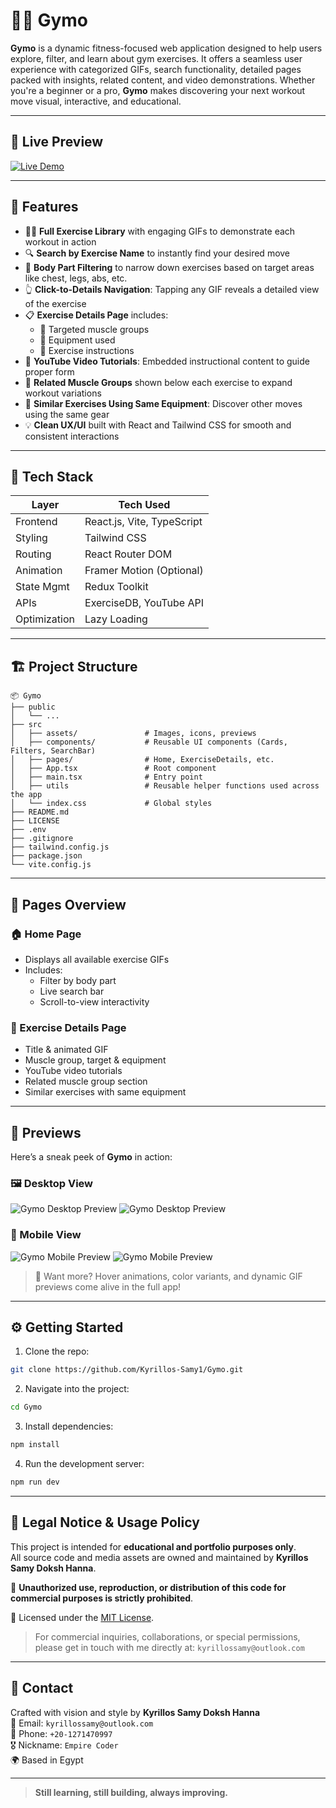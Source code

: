 # 🏋️‍♂️ Gymo

**Gymo** is a dynamic fitness-focused web application designed to help users explore, filter, and learn about gym exercises. It offers a seamless user experience with categorized GIFs, search functionality, detailed pages packed with insights, related content, and video demonstrations. Whether you're a beginner or a pro, **Gymo** makes discovering your next workout move visual, interactive, and educational.

---

## 🚀 Live Preview

[![Live Demo](https://img.shields.io/badge/Live%20Demo-Gymo-2E8B57?style=for-the-badge&logo=vercel&logoColor=white)](https://gymo-sigma.vercel.app/)  

---

## 🎯 Features

- 🏋️‍♀️ **Full Exercise Library** with engaging GIFs to demonstrate each workout in action  
- 🔍 **Search by Exercise Name** to instantly find your desired move  
- 🧩 **Body Part Filtering** to narrow down exercises based on target areas like chest, legs, abs, etc.  
- 👆 **Click-to-Details Navigation**: Tapping any GIF reveals a detailed view of the exercise  
- 📋 **Exercise Details Page** includes:
  - 💪 Targeted muscle groups
  - 🔄 Equipment used
  - 📝 Exercise instructions
- 🎥 **YouTube Video Tutorials**: Embedded instructional content to guide proper form  
- 🔄 **Related Muscle Groups** shown below each exercise to expand workout variations  
- 📸 **Similar Exercises Using Same Equipment**: Discover other moves using the same gear  
- 💡 **Clean UX/UI** built with React and Tailwind CSS for smooth and consistent interactions

---

## 🧠 Tech Stack

| Layer        | Tech Used                     |
|--------------|-------------------------------|
| Frontend     | React.js, Vite, TypeScript    |
| Styling      | Tailwind CSS                  |
| Routing      | React Router DOM              |
| Animation    | Framer Motion (Optional)      |
| State Mgmt   | Redux Toolkit                 |
| APIs         | ExerciseDB, YouTube API       |
| Optimization | Lazy Loading                  |

---

## 🏗️ Project Structure

```
📦 Gymo
├── public                     
│   └── ...
├── src
│   ├── assets/               # Images, icons, previews
│   ├── components/           # Reusable UI components (Cards, Filters, SearchBar)
│   ├── pages/                # Home, ExerciseDetails, etc.
│   ├── App.tsx               # Root component
│   ├── main.tsx              # Entry point
│   ├── utils                 # Reusable helper functions used across the app
│   └── index.css             # Global styles
├── README.md
├── LICENSE
├── .env
├── .gitignore
├── tailwind.config.js
├── package.json
└── vite.config.js
```

---

## 📌 Pages Overview

### 🏠 Home Page

- Displays all available exercise GIFs  
- Includes:  
  - Filter by body part  
  - Live search bar  
  - Scroll-to-view interactivity  

### 📄 Exercise Details Page

- Title & animated GIF  
- Muscle group, target & equipment  
- YouTube video tutorials  
- Related muscle group section  
- Similar exercises with same equipment

---

## 📸 Previews

Here’s a sneak peek of **Gymo** in action:

### 🖼️ Desktop View

![Gymo Desktop Preview](./src/assets/previews/desktop-preview/1-desktop-preview.png)
![Gymo Desktop Preview](./src/assets/previews/desktop-preview/2-desktop-preview.png)

### 📱 Mobile View

![Gymo Mobile Preview](./src/assets/previews/mobile-preview/1-mobile-preview.png)
![Gymo Mobile Preview](./src/assets/previews/mobile-preview/2-mobile-preview.png)

> 🎥 Want more? Hover animations, color variants, and dynamic GIF previews come alive in the full app!

---

## ⚙️ Getting Started

1. Clone the repo:

```bash
git clone https://github.com/Kyrillos-Samy1/Gymo.git
```

2. Navigate into the project:

```bash
cd Gymo
```

3. Install dependencies:

```bash
npm install
```

4. Run the development server:

```bash
npm run dev
```

---

## 🔐 Legal Notice & Usage Policy

This project is intended for **educational and portfolio purposes only**.  
All source code and media assets are owned and maintained by **Kyrillos Samy Doksh Hanna**.

🚫 **Unauthorized use, reproduction, or distribution of this code for commercial purposes is strictly prohibited**.

📄 Licensed under the [MIT License](./LICENSE).

> For commercial inquiries, collaborations, or special permissions, please get in touch with me directly at: `kyrillossamy@outlook.com`

---

## 💬 Contact

Crafted with vision and style by **Kyrillos Samy Doksh Hanna**  
📧 Email: `kyrillossamy@outlook.com`  
📱 Phone: `+20-1271470997`  
🎖️ Nickname: `Empire Coder`  
🌍 Based in Egypt

---

> **Still learning, still building, always improving.**
